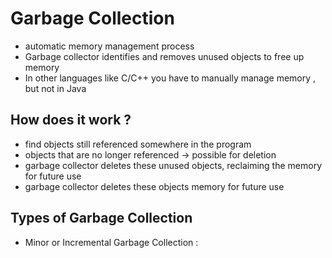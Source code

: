 # Garbage Collection 

- automatic memory management process
- Garbage collector identifies and removes unused objects to free up memory
- In other languages like C/C++ you have to manually manage memory , but not in Java

## How does it work ? 

- find objects still referenced somewhere in the program
- objects that are no  longer referenced -> possible for deletion
- garbage collector deletes these unused objects, reclaiming the memory for future use
- garbage collector deletes these objects memory for future use

## Types of Garbage Collection

- Minor or Incremental Garbage Collection :  
